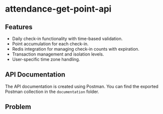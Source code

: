 # attendance-get-point-api

## Features
- Daily check-in functionality with time-based validation.
- Point accumulation for each check-in.
- Redis integration for managing check-in counts with expiration.
- Transaction management and isolation levels.
- User-specific time zone handling.

## API Documentation
The API documentation is created using Postman. You can find the exported Postman collection in the `documentation` folder.

## Problem
